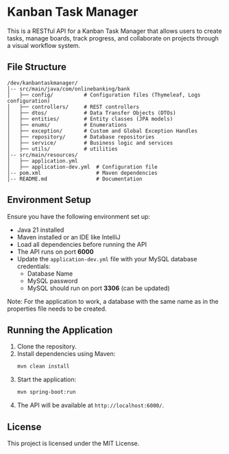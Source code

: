 # Kanban Task Manager
This is a RESTful API for a Kanban Task Manager that allows users to create tasks, manage boards, track progress, and collaborate on projects through a visual workflow system.

## File Structure
```
/dev/kanbantaskmanager/
│-- src/main/java/com/onlinebanking/bank
│   ├── config/          # Configuration files (Thymeleaf, Logs configuration)
│   ├── controllers/     # REST controllers
│   ├── dtos/            # Data Transfer Objects (DTOs)
│   ├── entities/        # Entity classes (JPA models)
│   ├── enums/           # Enumerations
│   ├── exception/       # Custom and Global Exception Handles
│   ├── repository/      # Database repositories
│   ├── service/         # Business logic and services
│   ├── utils/           # utilities
│-- src/main/resources/
│   ├── application.yml  
│   ├── application-dev.yml  # Configuration file
│-- pom.xml                  # Maven dependencies
│-- README.md                # Documentation
```
## Environment Setup
Ensure you have the following environment set up:

- Java 21 installed
- Maven installed or an IDE like IntelliJ
- Load all dependencies before running the API
- The API runs on port **6000**
- Update the `application-dev.yml` file with your MySQL database credentials:
    - Database Name
    - MySQL password
    - MySQL should run on port **3306** (can be updated)

Note: For the application to work, a database with the same name as in the properties file needs to be created.

## Running the Application
1. Clone the repository.
2. Install dependencies using Maven:
   ```sh
   mvn clean install
   ```
3. Start the application:
   ```sh
   mvn spring-boot:run
   ```
4. The API will be available at `http://localhost:6000/`.

## License
This project is licensed under the MIT License.